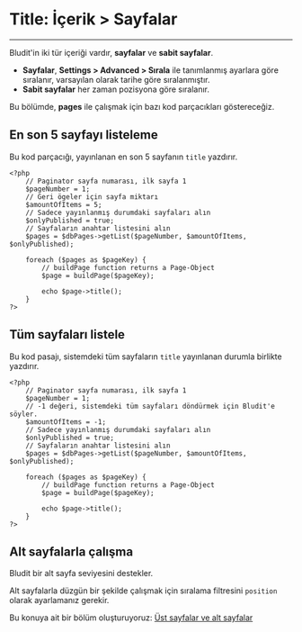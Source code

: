 # Title: İçerik > Sayfalar
<!-- Position: 3 -->
---
Bludit'in iki tür içeriği vardır, **sayfalar** ve **sabit sayfalar**.

- **Sayfalar**, **Settings > Advanced > Sırala** ile tanımlanmış ayarlara göre sıralanır,  varsayılan olarak tarihe göre sıralanmıştır.
- **Sabit sayfalar** her zaman pozisyona göre sıralanır.

Bu bölümde, **pages** ile çalışmak için bazı kod parçacıkları göstereceğiz.

## En son 5 sayfayı listeleme
Bu kod parçacığı, yayınlanan en son 5 sayfanın `title` yazdırır.
```
<?php
	// Paginator sayfa numarası, ilk sayfa 1
	$pageNumber = 1;
	// Geri ögeler için sayfa miktarı
	$amountOfItems = 5;
	// Sadece yayınlanmış durumdaki sayfaları alın
	$onlyPublished = true;
	// Sayfaların anahtar listesini alın
	$pages = $dbPages->getList($pageNumber, $amountOfItems, $onlyPublished);

	foreach ($pages as $pageKey) {
		// buildPage function returns a Page-Object
		$page = buildPage($pageKey);

		echo $page->title();
	}
?>
```

## Tüm sayfaları listele
Bu kod pasajı, sistemdeki tüm sayfaların `title` yayınlanan durumla birlikte yazdırır.

```
<?php
	// Paginator sayfa numarası, ilk sayfa 1
	$pageNumber = 1;
	// -1 değeri, sistemdeki tüm sayfaları döndürmek için Bludit'e söyler.
	$amountOfItems = -1;
	// Sadece yayınlanmış durumdaki sayfaları alın
	$onlyPublished = true;
	// Sayfaların anahtar listesini alın
	$pages = $dbPages->getList($pageNumber, $amountOfItems, $onlyPublished);

	foreach ($pages as $pageKey) {
		// buildPage function returns a Page-Object
		$page = buildPage($pageKey);

		echo $page->title();
	}
?>
```

## Alt sayfalarla çalışma
Bludit bir alt sayfa seviyesini destekler.

Alt sayfalarla düzgün bir şekilde çalışmak için sıralama filtresini `position` olarak ayarlamanız gerekir.

Bu konuya ait bir bölüm oluşturuyoruz: [Üst sayfalar ve alt sayfalar](https://docs.bludit.com/en/developers/parents-and-children)
